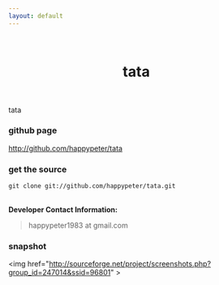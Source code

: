 ```yaml
---
layout: default
---
```

<br />
<h1 style="text-align:center">tata</h1>
<br />

tata

### github page

<http://github.com/happypeter/tata>

### get the source

    git clone git://github.com/happypeter/tata.git

<p><br /><b>Developer Contact Information:</b></p>

<blockquote>
<p>
happypeter1983 at gmail.com
</p>
</blockquote>

### snapshot

<img
href="http://sourceforge.net/project/screenshots.php?group_id=247014&ssid=96801"
\>
